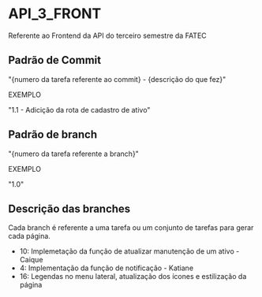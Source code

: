# API_3_FRONT
Referente ao Frontend da API do terceiro semestre da FATEC

## Padrão de Commit
"{numero da tarefa referente ao commit} - {descrição do que fez}"

EXEMPLO

"1.1 - Adicição da rota de cadastro de ativo"

## Padrão de branch
"{numero da tarefa referente a branch}"

EXEMPLO

"1.0"

## Descrição das branches
Cada branch é referente a uma tarefa ou um conjunto de tarefas para gerar cada página.
- 10: Implemetação da função de atualizar manutenção de um ativo - Caique
- 4: Implementação da função de notificação - Katiane
- 16: Legendas no menu lateral, atualização dos ícones e estilização da página
